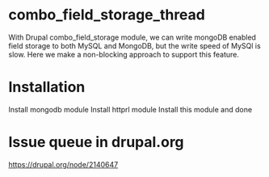 combo_field_storage_thread
==========================

With Drupal combo_field_storage module, we can write mongoDB enabled field storage to both MySQL and MongoDB, but the write speed of MySQl is slow. Here we make a non-blocking approach to support this feature.


Installation
==========================
Install mongodb module
Install httprl module
Install this module and done



Issue queue in drupal.org
==========================
https://drupal.org/node/2140647
